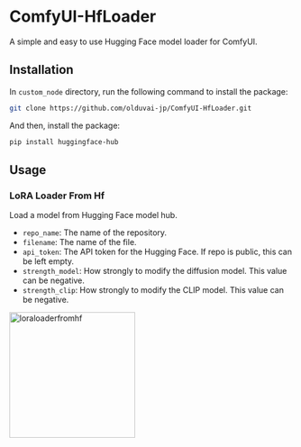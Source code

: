 # ComfyUI-HfLoader
A simple and easy to use Hugging Face model loader for ComfyUI. 

## Installation
In `custom_node` directory, run the following command to install the package:
```bash
git clone https://github.com/olduvai-jp/ComfyUI-HfLoader.git
```

And then, install the package:
```bash
pip install huggingface-hub
```

## Usage
### LoRA Loader From Hf

Load a model from Hugging Face model hub.

- `repo_name`: The name of the repository.
- `filename`: The name of the file.
- `api_token`: The API token for the Hugging Face. If repo is public, this can be left empty.
- `strength_model`: How strongly to modify the diffusion model. This value can be negative.
- `strength_clip`: How strongly to modify the CLIP model. This value can be negative.

<img width="223" alt="loraloaderfromhf" src="https://github.com/olduvai-jp/ComfyUI-HfLoader/assets/98304434/85e47571-1a02-43b4-9030-6ac58556a2c7">

